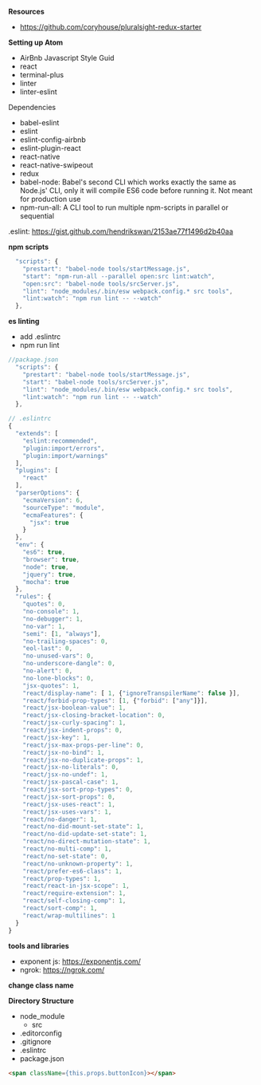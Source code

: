 **Resources**

* https://github.com/coryhouse/pluralsight-redux-starter

**Setting up Atom**

* AirBnb Javascript Style Guid
* react
* terminal-plus
* linter
* linter-eslint

Dependencies

* babel-eslint
* eslint
* eslint-config-airbnb
* eslint-plugin-react
* react-native
* react-native-swipeout
* redux
* babel-node: Babel's second CLI which works exactly the same as Node.js' CLI, only it will compile ES6 code before running it. Not meant for production use
* npm-run-all: A CLI tool to run multiple npm-scripts in parallel or sequential

.eslint: https://gist.github.com/hendrikswan/2153ae77f1496d2b40aa

**npm scripts**

```javascript
  "scripts": {
    "prestart": "babel-node tools/startMessage.js",
    "start": "npm-run-all --parallel open:src lint:watch",
    "open:src": "babel-node tools/srcServer.js",
    "lint": "node_modules/.bin/esw webpack.config.* src tools",
    "lint:watch": "npm run lint -- --watch"
  },
```

**es linting**

* add .eslintrc
* npm run lint

```javascript
//package.json
  "scripts": {
    "prestart": "babel-node tools/startMessage.js",
    "start": "babel-node tools/srcServer.js",
    "lint": "node_modules/.bin/esw webpack.config.* src tools",
    "lint:watch": "npm run lint -- --watch"
  },

// .eslintrc
{
  "extends": [
    "eslint:recommended",
    "plugin:import/errors",
    "plugin:import/warnings"
  ],
  "plugins": [
    "react"
  ],
  "parserOptions": {
    "ecmaVersion": 6,
    "sourceType": "module",
    "ecmaFeatures": {
      "jsx": true
    }
  },
  "env": {
    "es6": true,
    "browser": true,
    "node": true,
    "jquery": true,
    "mocha": true
  },
  "rules": {
    "quotes": 0,
    "no-console": 1,
    "no-debugger": 1,
    "no-var": 1,
    "semi": [1, "always"],
    "no-trailing-spaces": 0,
    "eol-last": 0,
    "no-unused-vars": 0,
    "no-underscore-dangle": 0,
    "no-alert": 0,
    "no-lone-blocks": 0,
    "jsx-quotes": 1,
    "react/display-name": [ 1, {"ignoreTranspilerName": false }],
    "react/forbid-prop-types": [1, {"forbid": ["any"]}],
    "react/jsx-boolean-value": 1,
    "react/jsx-closing-bracket-location": 0,
    "react/jsx-curly-spacing": 1,
    "react/jsx-indent-props": 0,
    "react/jsx-key": 1,
    "react/jsx-max-props-per-line": 0,
    "react/jsx-no-bind": 1,
    "react/jsx-no-duplicate-props": 1,
    "react/jsx-no-literals": 0,
    "react/jsx-no-undef": 1,
    "react/jsx-pascal-case": 1,
    "react/jsx-sort-prop-types": 0,
    "react/jsx-sort-props": 0,
    "react/jsx-uses-react": 1,
    "react/jsx-uses-vars": 1,
    "react/no-danger": 1,
    "react/no-did-mount-set-state": 1,
    "react/no-did-update-set-state": 1,
    "react/no-direct-mutation-state": 1,
    "react/no-multi-comp": 1,
    "react/no-set-state": 0,
    "react/no-unknown-property": 1,
    "react/prefer-es6-class": 1,
    "react/prop-types": 1,
    "react/react-in-jsx-scope": 1,
    "react/require-extension": 1,
    "react/self-closing-comp": 1,
    "react/sort-comp": 1,
    "react/wrap-multilines": 1
  }
}

```

**tools and libraries**

* exponent js: https://exponentjs.com/
* ngrok: https://ngrok.com/

**change class name**

**Directory Structure**

* node_module
  * src 
* .editorconfig
* .gitignore
* .eslintrc
* package.json

```html
<span className={this.props.buttonIcon}></span>
```
